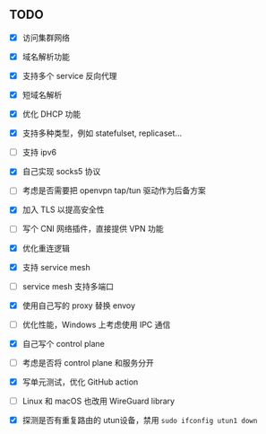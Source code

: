 ## TODO

- [x] 访问集群网络
- [x] 域名解析功能
- [x] 支持多个 service 反向代理
- [x] 短域名解析
- [x] 优化 DHCP 功能
- [x] 支持多种类型，例如 statefulset, replicaset...
- [ ] 支持 ipv6
- [x] 自己实现 socks5 协议
- [ ] 考虑是否需要把 openvpn tap/tun 驱动作为后备方案
- [x] 加入 TLS 以提高安全性
- [ ] 写个 CNI 网络插件，直接提供 VPN 功能
- [x] 优化重连逻辑
- [x] 支持 service mesh
- [ ] service mesh 支持多端口
- [x] 使用自己写的 proxy 替换 envoy
- [ ] 优化性能，Windows 上考虑使用 IPC 通信
- [x] 自己写个 control plane
- [ ] 考虑是否将 control plane 和服务分开
- [x] 写单元测试，优化 GitHub action
- [ ] Linux 和 macOS 也改用 WireGuard library
- [x] 探测是否有重复路由的 utun设备，禁用 `sudo ifconfig utun1 down`


